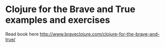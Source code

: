 # Clojure for the Brave and True examples and exercises

Read book here http://www.braveclojure.com/clojure-for-the-brave-and-true/
